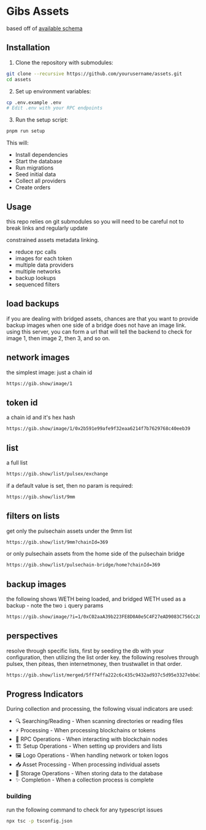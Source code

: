 # Gibs Assets

based off of [available schema](https://raw.githubusercontent.com/Uniswap/token-lists/main/src/tokenlist.schema.json)

## Installation

1. Clone the repository with submodules:

```sh
git clone --recursive https://github.com/yourusername/assets.git
cd assets
```

2. Set up environment variables:

```sh
cp .env.example .env
# Edit .env with your RPC endpoints
```

3. Run the setup script:

```sh
pnpm run setup
```

This will:

- Install dependencies
- Start the database
- Run migrations
- Seed initial data
- Collect all providers
- Create orders

## Usage

this repo relies on git submodules so you will need to be careful not to break links and regularly update

constrained assets metadata linking.

- reduce rpc calls
- images for each token
- multiple data providers
- multiple networks
- backup lookups
- sequenced filters

## load backups

if you are dealing with bridged assets, chances are that you want to provide backup images when one side of a bridge does not have an image link. using this server, you can form a url that will tell the backend to check for image 1, then image 2, then 3, and so on.

## network images

the simplest image: just a chain id

```sh
https://gib.show/image/1
```

## token id

a chain id and it's hex hash

```sh
https://gib.show/image/1/0x2b591e99afe9f32eaa6214f7b7629768c40eeb39
```

## list

a full list

```sh
https://gib.show/list/pulsex/exchange
```

if a default value is set, then no param is required:

```sh
https://gib.show/list/9mm
```

## filters on lists

get only the pulsechain assets under the 9mm list

```sh
https://gib.show/list/9mm?chainId=369
```

or only pulsechain assets from the home side of the pulsechain bridge

```sh
https://gib.show/list/pulsechain-bridge/home?chainId=369
```

## backup images

the following shows WETH being loaded, and bridged WETH used as a backup - note the two `i` query params

```sh
https://gib.show/image/?i=1/0xC02aaA39b223FE8D0A0e5C4F27eAD9083C756Cc2&i=369/0x02DcdD04e3F455D838cd1249292C58f3B79e3C3C
```

## perspectives

resolve through specific lists, first by seeding the db with your configuration, then utilizing the list order key. the following resolves through pulsex, then piteas, then internetmoney, then trustwallet in that order.

```sh
https://gib.show/list/merged/5ff74ffa222c6c435c9432ad937c5d95e3327ebbe3eb9ff9f62a4d940d5790f9?chainId=369
```

## Progress Indicators

During collection and processing, the following visual indicators are used:

- 🔍 Searching/Reading - When scanning directories or reading files
- ⚡ Processing - When processing blockchains or tokens
- 🔗 RPC Operations - When interacting with blockchain nodes
- 🏗️ Setup Operations - When setting up providers and lists
- 🖼️ Logo Operations - When handling network or token logos
- 📥 Asset Processing - When processing individual assets
- 💾 Storage Operations - When storing data to the database
- ✨ Completion - When a collection process is complete

### building

run the following command to check for any typescript issues

```sh
npx tsc -p tsconfig.json
```
